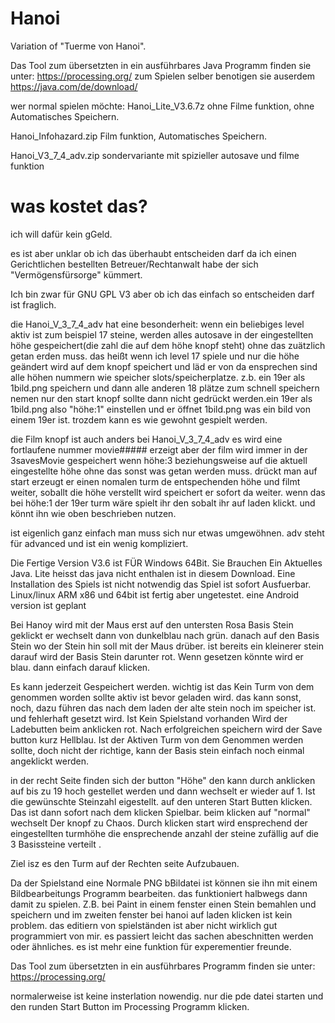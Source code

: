 # Hanoi
Variation of "Tuerme von Hanoi".

Das Tool zum übersetzten in ein ausführbares Java Programm finden sie unter: https://processing.org/
zum Spielen selber benotigen sie auserdem
https://java.com/de/download/

wer normal spielen möchte:
Hanoi_Lite_V3.6.7z ohne Filme funktion, ohne Automatisches Speichern.

Hanoi_Infohazard.zip Film funktion, Automatisches Speichern.

Hanoi_V3_7_4_adv.zip sondervariante mit spizieller autosave und filme funktion 

# was kostet das?

ich will dafür kein gGeld.

es ist aber unklar ob ich das überhaubt entscheiden darf da ich einen Gerichtlichen bestellten Betreuer/Rechtanwalt habe der sich "Vermögensfürsorge" kümmert.

Ich bin zwar für GNU GPL V3 aber ob ich das einfach so entscheiden darf ist fraglich.

die Hanoi_V_3_7_4_adv hat eine besonderheit:
wenn ein beliebiges level aktiv ist zum beispiel 17 steine, werden alles autosave in der eingestellten höhe gespeichert(die zahl die auf dem höhe knopf steht) ohne das zuätzlich getan erden muss.
das heißt wenn ich level 17 spiele und nur die höhe geändert wird auf dem knopf  speichert und läd er von da ensprechen sind alle höhen nummern wie speicher slots/speicherplatze. z.b. ein 19er als 1bild.png speichern und dann alle anderen 18 plätze zum schnell speichern nemen nur den start knopf sollte dann nicht gedrückt werden.ein 19er als 1bild.png also "höhe:1" einstellen und er öffnet 1bild.png was ein bild von einem 19er ist. trozdem kann es wie gewohnt gespielt werden.

die Film knopf ist auch anders bei Hanoi_V_3_7_4_adv es wird eine fortlaufene nummer movie##### erzeigt aber der film wird immer in der 3savesMovie gespeichert wenn höhe:3 beziehungsweise auf die aktuell eingestellte höhe ohne das sonst was getan werden muss. drückt man auf start erzeugt er einen nomalen turm de entspechenden höhe und filmt weiter, soballt die höhe verstellt wird speichert er sofort da weiter. wenn das bei höhe:1 der 19er turm wäre spielt ihr den sobalt ihr auf laden klickt. und könnt ihn wie oben beschrieben nutzen.

ist eigenlich ganz einfach man muss sich nur etwas umgewöhnen.
adv steht für advanced und ist ein wenig kompliziert.




Die Fertige Version V3.6 ist FÜR Windows 64Bit. Sie Brauchen Ein Aktuelles Java. Lite heisst das java nicht enthalen ist in diesem Download. Eine Installation des Spiels ist nicht notwendig das Spiel ist sofort Ausfuerbar.
Linux/linux ARM x86 und 64bit ist fertig aber ungetestet. eine Android version ist geplant

Bei Hanoy wird mit der Maus erst auf den untersten Rosa Basis Stein geklickt er wechselt dann von dunkelblau nach grün. danach auf den Basis Stein wo der Stein hin soll mit der Maus drüber.
ist bereits ein kleinerer stein darauf wird der Basis Stein darunter rot.
Wenn gesetzen könnte wird er blau. dann einfach darauf klicken.

Es kann jederzeit Gespeichert werden. wichtig ist  das Kein Turm von dem genommen worden sollte aktiv ist bevor geladen wird. das kann sonst, noch, dazu führen das nach dem laden  der alte stein noch im speicher ist. und fehlerhaft gesetzt wird.
Ist Kein Spielstand vorhanden Wird der Ladebutten beim anklicken rot.
Nach erfolgreichen speichern wird der Save button kurz Hellblau.
Ist der Aktiven Turm von dem Genommen werden sollte, doch nicht der richtige,  kann der Basis stein einfach noch einmal angeklickt werden.

in der recht Seite finden sich der button "Höhe" den kann durch anklicken auf bis zu 19 hoch gestellet werden und dann wechselt er wieder auf 1.
Ist  die gewünschte Steinzahl eigestellt. auf den unteren Start Butten klicken. Das ist dann sofort nach dem klicken Spielbar.
beim klicken auf "normal" wechselt Der knopf zu Chaos. Durch klicken start wird ensprechend der eingestellten turmhöhe die ensprechende anzahl der steine zufällig auf die 3 Basissteine verteilt .

Ziel isz es den Turm auf der Rechten seite Aufzubauen.

Da der Spielstand eine Normale PNG bBildatei ist können sie ihn mit einem Bildbearbeitungs Programm bearbeiten. das funktioniert halbwegs dann damit zu spielen.
Z.B. bei Paint in einem fenster einen Stein bemahlen und speichern und im zweiten fenster bei hanoi auf laden klicken ist kein problem.
das editiern von spielständen ist aber nicht wirklich gut programmiert von mir. es passiert leicht das sachen abeschnitten werden oder ähnliches. es ist mehr eine funktion für experementier freunde.


Das Tool zum übersetzten in ein ausführbares Programm finden sie unter:
https://processing.org/

normalerweise ist keine insterlation nowendig. nur die pde datei starten und den runden Start Button im Processing Programm klicken.

